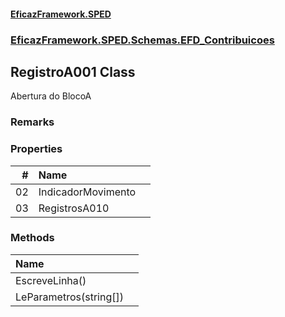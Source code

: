 #### [EficazFramework.SPED](EficazFrameworkSPED.md 'EficazFramework SPED')
### [EficazFramework.SPED.Schemas.EFD_Contribuicoes](EficazFramework.SPED.Schemas.EFD_Contribuicoes.md 'EficazFramework.SPED.Schemas.EFD_Contribuicoes')

## RegistroA001 Class

Abertura do BlocoA

### Remarks
### Properties

| # | Name | |
| ---: | :--- | :--- |
| 02 | IndicadorMovimento |  |
| 03 | RegistrosA010 |  |
### Methods

| Name | |
| :--- | :--- |
| EscreveLinha() |  |
| LeParametros(string[]) |  |
